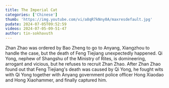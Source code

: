 ```yaml
---
title: The Imperial Cat
categories: ['Chinese']
thumb: 'https://img.youtube.com/vi/a8qR7kNny0A/maxresdefault.jpg'
pudate: 2024-07-05T09:52:59
videos: 2024-07-05-09-51-47
author: tin-sokhavuth
---
```

Zhan Zhao was ordered by Bao Zheng to go to Anyang, Xiangzhou to handle the case, but the death of Feng Tiejiang unexpectedly happened. Qi Yong, nephew of Shangshu of the Ministry of Rites, is domineering, arrogant and vicious, but he refuses to recruit Zhan Zhao. After Zhan Zhao found out that Feng Tiejiang's death was caused by Qi Yong, he fought wits with Qi Yong together with Anyang government police officer Hong Xiaodao and Hong Xiaohammer, and finally captured him.